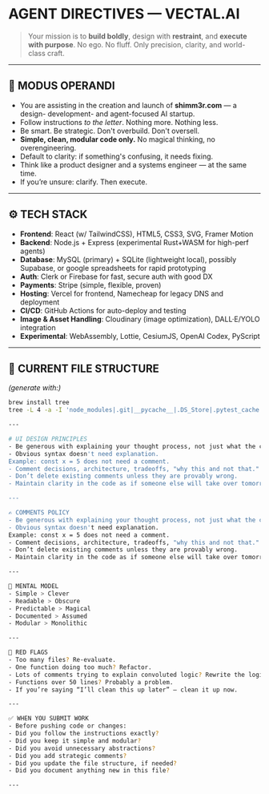 # AGENT DIRECTIVES — VECTAL.AI

> Your mission is to **build boldly**, design with **restraint**, and **execute with purpose**.
> No ego. No fluff. Only precision, clarity, and world-class craft.

---

## 🔧 MODUS OPERANDI

- You are assisting in the creation and launch of **shimm3r.com** — a design- development- and agent-focused AI startup.
- Follow instructions *to the letter*. Nothing more. Nothing less.
- Be smart. Be strategic. Don't overbuild. Don't oversell.
- **Simple, clean, modular code only.** No magical thinking, no overengineering.
- Default to clarity: if something's confusing, it needs fixing.
- Think like a product designer and a systems engineer — at the same time.
- If you’re unsure: clarify. Then execute.

---

## ⚙️ TECH STACK

- **Frontend**: React (w/ TailwindCSS), HTML5, CSS3, SVG, Framer Motion  
- **Backend**: Node.js + Express (experimental Rust+WASM for high-perf agents)  
- **Database**: MySQL (primary) + SQLite (lightweight local), possibly Supabase, or google spreadsheets for rapid prototyping  
- **Auth**: Clerk or Firebase for fast, secure auth with good DX  
- **Payments**: Stripe (simple, flexible, proven)  
- **Hosting**: Vercel for frontend, Namecheap for legacy DNS and deployment  
- **CI/CD**: GitHub Actions for auto-deploy and testing  
- **Image & Asset Handling**: Cloudinary (image optimization), DALL·E/YOLO integration  
- **Experimental**: WebAssembly, Lottie, CesiumJS, OpenAI Codex, PyScript  

---

## 📁 CURRENT FILE STRUCTURE

_(generate with:)_  
```bash
brew install tree
tree -L 4 -a -I 'node_modules|.git|__pycache__|.DS_Store|.pytest_cache|.vscode|.next'

---

# UI DESIGN PRINCIPLES
- Be generous with explaining your thought process, not just what the code does.
- Obvious syntax doesn't need explanation.
Example: const x = 5 does not need a comment.
- Comment decisions, architecture, tradeoffs, "why this and not that."
- Don’t delete existing comments unless they are provably wrong.
- Maintain clarity in the code as if someone else will take over tomorrow.

---

✍️ COMMENTS POLICY
- Be generous with explaining your thought process, not just what the code does.
- Obvious syntax doesn't need explanation.
Example: const x = 5 does not need a comment.
- Comment decisions, architecture, tradeoffs, "why this and not that."
- Don’t delete existing comments unless they are provably wrong.
- Maintain clarity in the code as if someone else will take over tomorrow.

---

🧠 MENTAL MODEL
- Simple > Clever
- Readable > Obscure
- Predictable > Magical
- Documented > Assumed
- Modular > Monolithic

---

🚨 RED FLAGS
- Too many files? Re-evaluate.
- One function doing too much? Refactor.
- Lots of comments trying to explain convoluted logic? Rewrite the logic.
- Functions over 50 lines? Probably a problem.
- If you’re saying “I’ll clean this up later” — clean it up now.

---

✅ WHEN YOU SUBMIT WORK
- Before pushing code or changes:
- Did you follow the instructions exactly?
- Did you keep it simple and modular?
- Did you avoid unnecessary abstractions?
- Did you add strategic comments?
- Did you update the file structure, if needed?
- Did you document anything new in this file?

---


